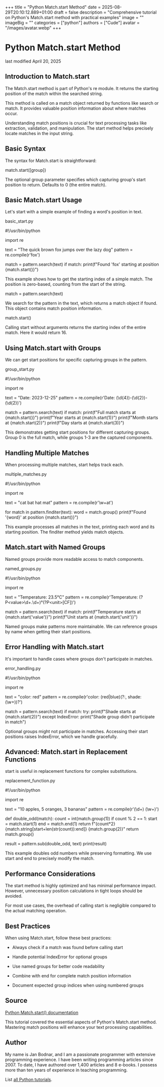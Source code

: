 +++
title = "Python Match.start Method"
date = 2025-08-29T20:10:12.889+01:00
draft = false
description = "Comprehensive tutorial on Python's Match.start method with practical examples"
image = ""
imageBig = ""
categories = ["python"]
authors = ["Cude"]
avatar = "/images/avatar.webp"
+++

# Python Match.start Method

last modified April 20, 2025

## Introduction to Match.start

The Match.start method is part of Python's re module.
It returns the starting position of the match within the searched string.

This method is called on a match object returned by functions like
search or match. It provides valuable
position information about where matches occur.

Understanding match positions is crucial for text processing tasks like
extraction, validation, and manipulation. The start method
helps precisely locate matches in the input string.

## Basic Syntax

The syntax for Match.start is straightforward:

match.start([group])

The optional group parameter specifies which capturing group's
start position to return. Defaults to 0 (the entire match).

## Basic Match.start Usage

Let's start with a simple example of finding a word's position in text.

basic_start.py
  

#!/usr/bin/python

import re

text = "The quick brown fox jumps over the lazy dog"
pattern = re.compile(r'fox')

match = pattern.search(text)
if match:
    print(f"Found 'fox' starting at position {match.start()}")

This example shows how to get the starting index of a simple match.
The position is zero-based, counting from the start of the string.

match = pattern.search(text)

We search for the pattern in the text, which returns a match object if
found. This object contains match position information.

match.start()

Calling start without arguments returns the starting
index of the entire match. Here it would return 16.

## Using Match.start with Groups

We can get start positions for specific capturing groups in the pattern.

group_start.py
  

#!/usr/bin/python

import re

text = "Date: 2023-12-25"
pattern = re.compile(r'Date: (\d{4})-(\d{2})-(\d{2})')

match = pattern.search(text)
if match:
    print(f"Full match starts at {match.start()}")
    print(f"Year starts at {match.start(1)}")
    print(f"Month starts at {match.start(2)}")
    print(f"Day starts at {match.start(3)}")

This demonstrates getting start positions for different capturing groups.
Group 0 is the full match, while groups 1-3 are the captured components.

## Handling Multiple Matches

When processing multiple matches, start helps track each.

multiple_matches.py
  

#!/usr/bin/python

import re

text = "cat bat hat mat"
pattern = re.compile(r'\w+at')

for match in pattern.finditer(text):
    word = match.group()
    print(f"Found '{word}' at position {match.start()}")

This example processes all matches in the text, printing each word and
its starting position. The finditer method yields match
objects.

## Match.start with Named Groups

Named groups provide more readable access to match components.

named_groups.py
  

#!/usr/bin/python

import re

text = "Temperature: 23.5°C"
pattern = re.compile(r'Temperature: (?P&lt;value&gt;\d+\.\d+)°(?P&lt;unit&gt;[CF])')

match = pattern.search(text)
if match:
    print(f"Temperature starts at {match.start('value')}")
    print(f"Unit starts at {match.start('unit')}")

Named groups make patterns more maintainable. We can reference groups
by name when getting their start positions.

## Error Handling with Match.start

It's important to handle cases where groups don't participate in matches.

error_handling.py
  

#!/usr/bin/python

import re

text = "color: red"
pattern = re.compile(r'color: (red|blue)(?:, shade: (\w+))?')

match = pattern.search(text)
if match:
    try:
        print(f"Shade starts at {match.start(2)}")
    except IndexError:
        print("Shade group didn't participate in match")

Optional groups might not participate in matches. Accessing their start
positions raises IndexError, which we handle gracefully.

## Advanced: Match.start in Replacement Functions

start is useful in replacement functions for complex substitutions.

replacement_function.py
  

#!/usr/bin/python

import re

text = "10 apples, 5 oranges, 3 bananas"
pattern = re.compile(r'(\d+) (\w+)')

def double_odd(match):
    count = int(match.group(1))
    if count % 2 == 1:
        start = match.start(1)
        end = match.end(1)
        return f"{count*2}{match.string[start+len(str(count)):end]} {match.group(2)}"
    return match.group()

result = pattern.sub(double_odd, text)
print(result)

This example doubles odd numbers while preserving formatting. We use
start and end to precisely modify the match.

## Performance Considerations

The start method is highly optimized and has minimal
performance impact. However, unnecessary position calculations in tight
loops should be avoided.

For most use cases, the overhead of calling start is
negligible compared to the actual matching operation.

## Best Practices

When using Match.start, follow these best practices:

- Always check if a match was found before calling start

- Handle potential IndexError for optional groups

- Use named groups for better code readability

- Combine with end for complete match position information

- Document expected group indices when using numbered groups

## Source

[Python Match.start() documentation](https://docs.python.org/3/library/re.html#re.Match.start)

This tutorial covered the essential aspects of Python's Match.start
method. Mastering match positions will enhance your text processing capabilities.

## Author

My name is Jan Bodnar, and I am a passionate programmer with extensive
programming experience. I have been writing programming articles since 2007.
To date, I have authored over 1,400 articles and 8 e-books. I possess more
than ten years of experience in teaching programming.

List [all Python tutorials](/python/).
